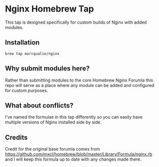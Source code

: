 # Nginx Homebrew Tap

This tap is designed specifically for custom builds of Nginx with added modules.

## Installation

    brew tap marcqualie/nginx

## Why submit modules here?

Rather than submitting modules to the core Homebrew Nginx Forumla this repo will serve as a place where any module can be added and configured for custom purposes.

## What about conflicts?

I've named the formulae in this tap differently so you can easily have multiple versions of Nginx installed side by side.

## Credits

Credit for the original base forumla comes from https://github.com/mxcl/homebrew/blob/master/Library/Formula/nginx.rb and I will keep this formula up to date with any changes made there.
